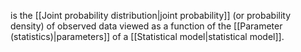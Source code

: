 is the [[Joint probability distribution|joint probability]] (or probability density) of observed data viewed as a function of the [[Parameter (statistics)|parameters]] of a [[Statistical model|statistical model]].